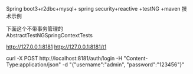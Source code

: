 
Spring boot3+r2dbc+mysql+ spring security+reactive +testNG +maven 技术示例  



下面这个不带事务管理的  
AbstractTestNGSpringContextTests  

http://127.0.0.1:8181
http://127.0.0.1:8181/t1




curl -X POST http://localhost:8181/auth/login -H "Content-Type:application/json" -d "{\"username\":\"admin\", \"password\":\"123456\"}"

